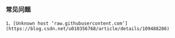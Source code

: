 

### 常见问题

	1、[Unknown host ‘raw.githubusercontent.com‘](https://blog.csdn.net/u010356768/article/details/109488286)


